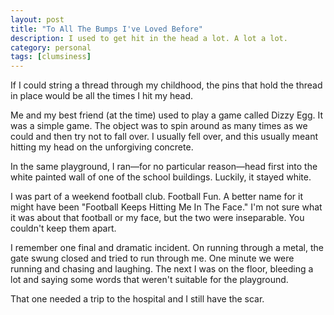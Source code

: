 ```yaml
---
layout: post
title: "To All The Bumps I've Loved Before"
description: I used to get hit in the head a lot. A lot a lot.
category: personal
tags: [clumsiness]
---
```


If I could string a thread through my childhood, the pins that hold the thread in place would be all the times I hit my head.

Me and my best friend (at the time) used to play a game called Dizzy Egg. It was a simple game. The object was to spin around as many times as we could and then try not to fall over. I usually fell over, and this usually meant hitting my head on the unforgiving concrete.

In the same playground, I ran&mdash;for no particular reason&mdash;head first into the white painted wall of one of the school buildings. Luckily, it stayed white.

I was part of a weekend football club. Football Fun. A better name for it might have been "Football Keeps Hitting Me In The Face." I'm not sure what it was about that football or my face, but the two were inseparable. You couldn't keep them apart.

I remember one final and dramatic incident. On running through a metal, the gate swung closed and tried to run through me. One minute we were running and chasing and laughing. The next I was on the floor, bleeding a lot and saying some words that weren't suitable for the playground.

That one needed a trip to the hospital and I still have the scar.
